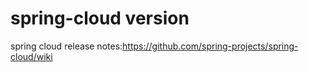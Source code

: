 # spring-cloud version

spring cloud release notes:https://github.com/spring-projects/spring-cloud/wiki